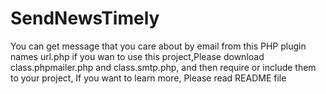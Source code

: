 SendNewsTimely
==============

You can get message that you care about by email from this PHP plugin names url.php
if you wan to use this project,Please download class.phpmailer.php and class.smtp.php, and then require or include them 
to your project, If you want to learn more, Please read README file